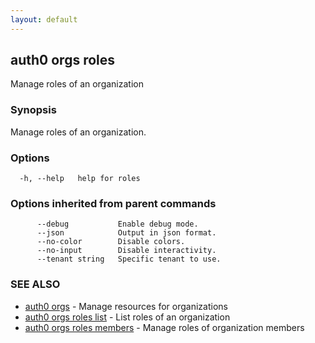 ```yaml
---
layout: default
---
```

## auth0 orgs roles

Manage roles of an organization

### Synopsis

Manage roles of an organization.

### Options

```
  -h, --help   help for roles
```

### Options inherited from parent commands

```
      --debug           Enable debug mode.
      --json            Output in json format.
      --no-color        Disable colors.
      --no-input        Disable interactivity.
      --tenant string   Specific tenant to use.
```

### SEE ALSO

* [auth0 orgs](auth0_orgs.md)	 - Manage resources for organizations
* [auth0 orgs roles list](auth0_orgs_roles_list.md)	 - List roles of an organization
* [auth0 orgs roles members](auth0_orgs_roles_members.md)	 - Manage roles of organization members

